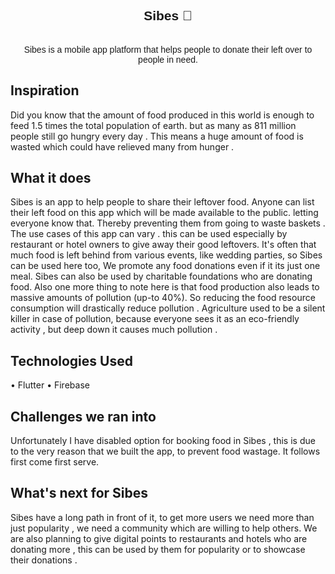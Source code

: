 <div align="center" style="font-family:'Montserrat', sans-serif;">
  
## Sibes 🍔

  <br/>
  Sibes is a mobile app platform that helps people to donate their left over to people in need.
</div>

## Inspiration

Did you know that the amount of food produced in this world is enough to feed 1.5 times the total population of earth. but as many as 811 million people still go hungry every day . This means a huge amount of food is wasted which could have relieved many from hunger .

## What it does

Sibes is an app to help people to share their leftover food. Anyone can list their left food on this app which will be made available to the public. letting everyone know that. Thereby preventing them from going to waste baskets . The use cases of this app can vary . this can be used especially by restaurant or hotel owners to give away their good leftovers. It's often that much food is left behind from various events, like wedding parties, so Sibes can be used here too, We promote any food donations even if it its just one meal. Sibes can also be used by charitable foundations who are donating food. Also one more thing to note here is that food production also leads to massive amounts of pollution (up-to 40%). So reducing the food resource consumption will drastically reduce pollution . Agriculture used to be a silent killer in case of pollution, because everyone sees it as an eco-friendly activity , but deep down it causes much pollution .

## Technologies Used

• Flutter
• Firebase

## Challenges we ran into

Unfortunately I have disabled option for booking food in Sibes , this is due to the very reason that we built the app, to prevent food wastage. It follows first come first serve.

## What's next for Sibes

Sibes have a long path in front of it, to get more users we need more than just popularity , we need a community which are willing to help others. We are also planning to give digital points to restaurants and hotels who are donating more , this can be used by them for popularity or to showcase their donations .
